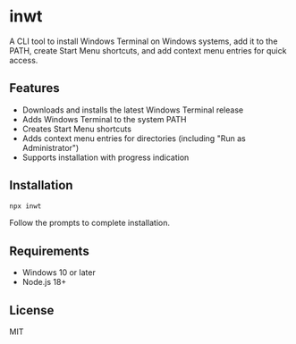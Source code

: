 # inwt

A CLI tool to install Windows Terminal on Windows systems, add it to the PATH, create Start Menu shortcuts, and add context menu entries for quick access.

## Features

- Downloads and installs the latest Windows Terminal release
- Adds Windows Terminal to the system PATH
- Creates Start Menu shortcuts
- Adds context menu entries for directories (including "Run as Administrator")
- Supports installation with progress indication

## Installation

```sh
npx inwt
```

Follow the prompts to complete installation.

## Requirements

- Windows 10 or later
- Node.js 18+

## License

MIT
